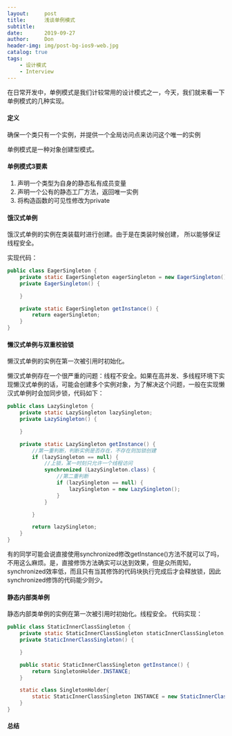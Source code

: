 ```yaml
---
layout:     post
title:      浅谈单例模式
subtitle:   
date:       2019-09-27
author:     Don
header-img: img/post-bg-ios9-web.jpg
catalog: true
tags:
    - 设计模式
    - Interview
---
```


在日常开发中，单例模式是我们计较常用的设计模式之一，今天，我们就来看一下单例模式的几种实现。

#### 定义   
确保一个类只有一个实例，并提供一个全局访问点来访问这个唯一的实例

单例模式是一种对象创建型模式。

#### 单例模式3要素  

1. 声明一个类型为自身的静态私有成员变量   
2. 声明一个公有的静态工厂方法，返回唯一实例  
3. 将构造函数的可见性修改为private  

#### 饿汉式单例  
饿汉式单例的实例在类装载时进行创建。由于是在类装时候创建， 所以能够保证线程安全。

实现代码：
```java
public class EagerSingleton {
    private static EagerSingleton eagerSingleton = new EagerSingleton();
    private EagerSingleton() {

    }

    private static EagerSingleton getInstance() {
        return eagerSingleton;
    }
}
```

#### 懒汉式单例与双重校验锁

懒汉式单例的实例在第一次被引用时初始化。   

懒汉式单例存在一个很严重的问题：线程不安全。如果在高并发、多线程环境下实现懒汉式单例的话，可能会创建多个实例对象，为了解决这个问题，一般在实现懒汉式单例时会加同步锁，代码如下：   
```java 
public class LazySingleton {
    private static LazySingleton lazySingleton;
    private LazySingleton() {

    }

    private static LazySingleton getInstance() {
        //第一重判断，判断实例是否存在，不存在则加锁创建
        if (lazySingleton == null) {
            //上锁，某一时刻只允许一个线程访问
            synchronized (LazySingleton.class) {
                //第二重判断
                if (lazySingleton == null) {
                    lazySingleton = new LazySingleton();
                }
            }

        }

        return lazySingleton;
    }
}
```

有的同学可能会说直接使用synchronized修改getInstance()方法不就可以了吗，不用这么麻烦。是，直接修饰方法确实可以达到效果，但是众所周知，synchronized效率低，而且只有当其修饰的代码块执行完成后才会释放锁，因此synchronized修饰的代码能少则少。


####  静态内部类单例
静态内部类单例的实例在第一次被引用时初始化。线程安全。
代码实现：
```java
public class StaticInnerClassSingleton {
    private static StaticInnerClassSingleton staticInnerClassSingleton;
    private StaticInnerClassSingleton() {

    }

    public static StaticInnerClassSingleton getInstance() {
        return SingletonHolder.INSTANCE;
    }

    static class SingletonHolder{
        static StaticInnerClassSingleton INSTANCE = new StaticInnerClassSingleton();
    }
}
```

#### 总结

